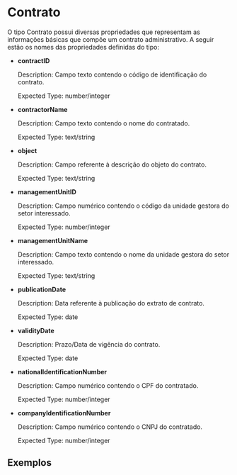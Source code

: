 # Contrato

O tipo Contrato possui diversas propriedades que representam as informações básicas que compõe um contrato administrativo. A seguir estão os nomes das propriedades definidas do tipo:

- **contractID**

    Description: Campo texto contendo o código de identificação do contrato.

    Expected Type: number/integer

- **contractorName**

    Description: Campo texto contendo o nome do contratado.
    
    Expected Type: text/string
    
- **object**

    Description: Campo referente à descrição do objeto do contrato.
    
    Expected Type: text/string

- **managementUnitID**

    Description: Campo numérico contendo o código da unidade gestora do setor interessado.

    Expected Type: number/integer

- **managementUnitName**

    Description: Campo texto contendo o nome da unidade gestora do setor interessado.

    Expected Type: text/string

- **publicationDate**

    Description: Data referente à publicação do extrato de contrato.
    
    Expected Type: date

- **validityDate**

    Description:  Prazo/Data de vigência do contrato.
    
    Expected Type: date

- **nationalIdentificationNumber**

    Description: Campo numérico contendo o CPF do contratado.
    
    Expected Type: number/integer

- **companyIdentificationNumber**

    Description: Campo numérico contendo o CNPJ do contratado.
    
    Expected Type: number/integer

## Exemplos

